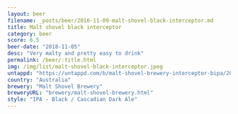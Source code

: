 ```yaml
---
layout: beer
filename: _posts/beer/2016-11-09-malt-shovel-black-interceptor.md
title: Malt shovel black interceptor
category: beer
score: 6.5
beer-date: "2018-11-05"
desc: "Very malty and pretty easy to drink"
permalink: /beer/:title.html
img: /img/list/malt-shovel-black-interceptor.jpeg
untappd: "https://untappd.com/b/malt-shovel-brewery-interceptor-bipa/2016073"
country: "Australia"
brewery: "Malt Shovel Brewery"
breweryURL: "brewery/malt-shovel-brewery.html"
style: "IPA - Black / Cascadian Dark Ale"
---
```

